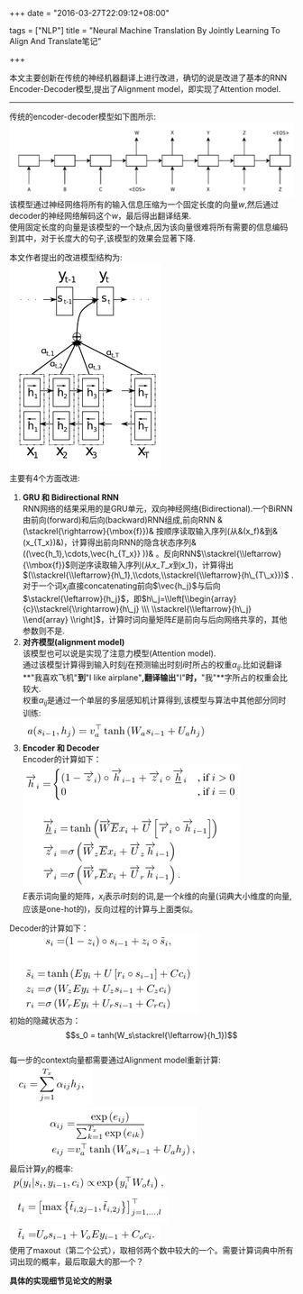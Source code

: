+++
date = "2016-03-27T22:09:12+08:00"

tags = ["NLP"]
title = "Neural Machine Translation By Jointly Learning To Align And Translate笔记"

+++

本文主要创新在传统的神经机器翻译上进行改进，确切的说是改进了基本的RNN Encoder-Decoder模型,提出了Alignment model，即实现了Attention model.
<!--more-->
----------
传统的encoder-decoder模型如下图所示:
![Alt text | center](/img/1458651310553.png)   
该模型通过神经网络将所有的输入信息压缩为一个固定长度的向量$w$,然后通过decoder的神经网络解码这个$w$，最后得出翻译结果.   
使用固定长度的向量是该模型的一个缺点,因为该向量很难将所有需要的信息编码到其中，对于长度大的句子,该模型的效果会显著下降.

本文作者提出的改进模型结构为:   
![Alt text | center](/img/1458651809449.png)   
主要有4个方面改进:   
1. **GRU 和 Bidirectional RNN**   
RNN网络的结果采用的是GRU单元，双向神经网络(Bidirectional).一个BiRNN由前向(forward)和后向(backward)RNN组成,前向RNN &(\stackrel{\rightarrow}{\mbox{f}})& 按顺序读取输入序列(从&(x\_f)&到&(x\_{T\_x})&)，计算得出前向RNN的隐含状态序列&((\\vec{h\_1},\\cdots,\\vec{h\_{T\_x}} ))& 。反向RNN$\\stackrel{\\leftarrow}{\\mbox{f}}$则逆序读取输入序列(从$x\_{T\_x}$到$x\_1$)，计算得出$(\\stackrel{\\leftarrow}{h\_1},\\cdots,\\stackrel{\\leftarrow}{h\_{T\_x}})$ .   
对于一个词$x_j$直接concatenating前向$\vec{h_j}$与后向$\stackrel{\leftarrow}{h_j}$，即$h\_j=\\left[\\begin{array}{c}\\stackrel{\\rightarrow}{h\_j}  \\\  \\stackrel{\\leftarrow}{h\_j}  \\end{array} \\right]$，计算时词向量矩阵$E$是前向与后向网络共享的，其他参数则不是.    
2. **对齐模型(alignment model)**   
该模型也可以说是实现了注意力模型(Attention model).   
通过该模型计算得到输入时刻$j$在预测输出时刻$i$时所占的权重$\alpha _{ij}$.比如说翻译**"我喜欢飞机"**到**"I like airplane"**,翻译输出**"I"**时，**"我"**字所占的权重会比较大.   
权重$\alpha _{ij}$是通过一个单层的多层感知机计算得到,该模型与算法中其他部分同时训练:   
![Alt text | center](/img/1458736905308.png)   
3. **Encoder 和 Decoder**   
Encoder的计算如下：   
![Alt text | center](/img/1458737365201.png)   
$E$表示词向量的矩阵，$x_i$表示$i$时刻的词,是一个$k$维的向量(词典大小维度的向量,应该是one-hot的)，反向过程的计算与上面类似。   

Decoder的计算如下：   
![Alt text | center](/img/1458737469906.png)   
初始的隐藏状态为：$$s_0 = tanh(W_s\stackrel{\leftarrow}{h_1})$$   
每一步的context向量都需要通过Alignment model重新计算:   
![Alt text | center](/img/1458738176634.png)   
![Alt text | center](/img/1458738239955.png)   
最后计算$y_i$的概率:   
![Alt text | center](/img/1458738415785.png)   
![Alt text | center](/img/1458738447372.png)   
![Alt text | center](/img/1458738462004.png)   
使用了maxout（第二个公式），取相邻两个数中较大的一个。需要计算词典中所有词出现的概率，最后取最大的那一个？


**具体的实现细节见论文的附录**

